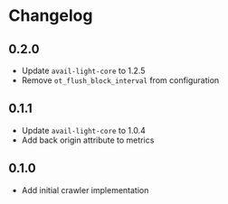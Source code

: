 # Changelog

## 0.2.0

- Update `avail-light-core` to 1.2.5
- Remove `ot_flush_block_interval` from configuration

## 0.1.1

- Update `avail-light-core` to 1.0.4
- Add back origin attribute to metrics

## 0.1.0

- Add initial crawler implementation
